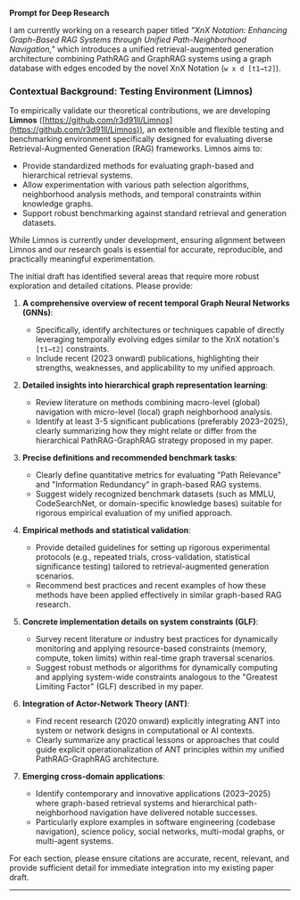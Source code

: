 **Prompt for Deep Research**

I am currently working on a research paper titled *"XnX Notation: Enhancing Graph-Based RAG Systems through Unified Path-Neighborhood Navigation,"* which introduces a unified retrieval-augmented generation architecture combining PathRAG and GraphRAG systems using a graph database with edges encoded by the novel XnX Notation (`w x d [t1→t2]`).

### Contextual Background: Testing Environment (Limnos)

To empirically validate our theoretical contributions, we are developing **Limnos** ([https://github.com/r3d91ll/Limnos](https://github.com/r3d91ll/Limnos)), an extensible and flexible testing and benchmarking environment specifically designed for evaluating diverse Retrieval-Augmented Generation (RAG) frameworks. Limnos aims to:

- Provide standardized methods for evaluating graph-based and hierarchical retrieval systems.
- Allow experimentation with various path selection algorithms, neighborhood analysis methods, and temporal constraints within knowledge graphs.
- Support robust benchmarking against standard retrieval and generation datasets.

While Limnos is currently under development, ensuring alignment between Limnos and our research goals is essential for accurate, reproducible, and practically meaningful experimentation.

The initial draft has identified several areas that require more robust exploration and detailed citations. Please provide:

1. **A comprehensive overview of recent temporal Graph Neural Networks (GNNs)**:
   - Specifically, identify architectures or techniques capable of directly leveraging temporally evolving edges similar to the XnX notation's `[t1→t2]` constraints.
   - Include recent (2023 onward) publications, highlighting their strengths, weaknesses, and applicability to my unified approach.

2. **Detailed insights into hierarchical graph representation learning**:
   - Review literature on methods combining macro-level (global) navigation with micro-level (local) graph neighborhood analysis.
   - Identify at least 3-5 significant publications (preferably 2023–2025), clearly summarizing how they might relate or differ from the hierarchical PathRAG-GraphRAG strategy proposed in my paper.

3. **Precise definitions and recommended benchmark tasks**:
   - Clearly define quantitative metrics for evaluating "Path Relevance" and "Information Redundancy" in graph-based RAG systems.
   - Suggest widely recognized benchmark datasets (such as MMLU, CodeSearchNet, or domain-specific knowledge bases) suitable for rigorous empirical evaluation of my unified approach.

4. **Empirical methods and statistical validation**:
   - Provide detailed guidelines for setting up rigorous experimental protocols (e.g., repeated trials, cross-validation, statistical significance testing) tailored to retrieval-augmented generation scenarios.
   - Recommend best practices and recent examples of how these methods have been applied effectively in similar graph-based RAG research.

5. **Concrete implementation details on system constraints (GLF)**:
   - Survey recent literature or industry best practices for dynamically monitoring and applying resource-based constraints (memory, compute, token limits) within real-time graph traversal scenarios.
   - Suggest robust methods or algorithms for dynamically computing and applying system-wide constraints analogous to the "Greatest Limiting Factor" (GLF) described in my paper.

6. **Integration of Actor-Network Theory (ANT)**:
   - Find recent research (2020 onward) explicitly integrating ANT into system or network designs in computational or AI contexts.
   - Clearly summarize any practical lessons or approaches that could guide explicit operationalization of ANT principles within my unified PathRAG-GraphRAG architecture.

7. **Emerging cross-domain applications**:
   - Identify contemporary and innovative applications (2023–2025) where graph-based retrieval systems and hierarchical path-neighborhood navigation have delivered notable successes.
   - Particularly explore examples in software engineering (codebase navigation), science policy, social networks, multi-modal graphs, or multi-agent systems.

For each section, please ensure citations are accurate, recent, relevant, and provide sufficient detail for immediate integration into my existing paper draft.

---
